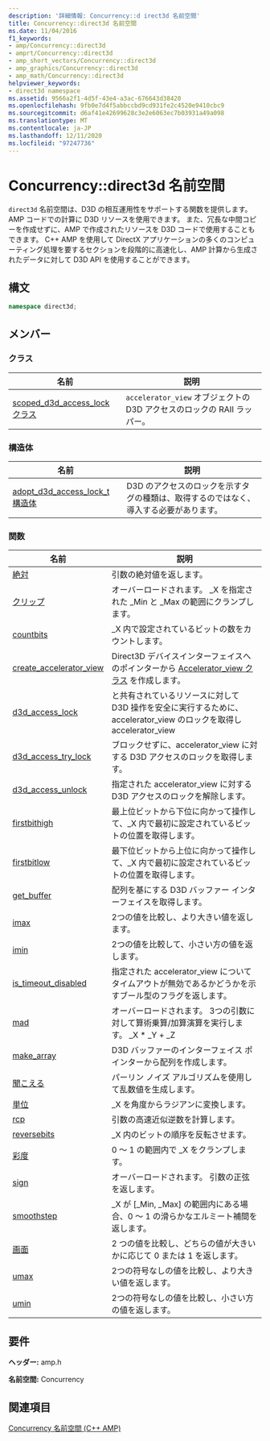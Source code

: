 ```yaml
---
description: '詳細情報: Concurrency::d irect3d 名前空間'
title: Concurrency::direct3d 名前空間
ms.date: 11/04/2016
f1_keywords:
- amp/Concurrency::direct3d
- amprt/Concurrency::direct3d
- amp_short_vectors/Concurrency::direct3d
- amp_graphics/Concurrency::direct3d
- amp_math/Concurrency::direct3d
helpviewer_keywords:
- direct3d namespace
ms.assetid: 9566a2f1-4d5f-43e4-a3ac-676643d38420
ms.openlocfilehash: 9fb0e7d4f5abbccbd9cd931fe2c4520e9410cbc9
ms.sourcegitcommit: d6af41e42699628c3e2e6063ec7b03931a49a098
ms.translationtype: MT
ms.contentlocale: ja-JP
ms.lasthandoff: 12/11/2020
ms.locfileid: "97247736"
---
```

# <a name="concurrencydirect3d-namespace"></a>Concurrency::direct3d 名前空間

`direct3d` 名前空間は、D3D の相互運用性をサポートする関数を提供します。 AMP コードでの計算に D3D リソースを使用できます。 また、冗長な中間コピーを作成せずに、AMP で作成されたリソースを D3D コードで使用することもできます。 C++ AMP を使用して DirectX アプリケーションの多くのコンピューティング処理を要するセクションを段階的に高速化し、AMP 計算から生成されたデータに対して D3D API を使用することができます。

## <a name="syntax"></a>構文

```cpp
namespace direct3d;
```

## <a name="members"></a>メンバー

### <a name="classes"></a>クラス

|名前|説明|
|----------|-----------------|
|[scoped_d3d_access_lock クラス](scoped-d3d-access-lock-class.md)|`accelerator_view` オブジェクトの D3D アクセスのロックの RAII ラッパー。|

### <a name="structures"></a>構造体

|名前|説明|
|----------|-----------------|
|[adopt_d3d_access_lock_t 構造体](adopt-d3d-access-lock-t-structure.md)|D3D のアクセスのロックを示すタグの種類は、取得するのではなく、導入する必要があります。|

### <a name="functions"></a>関数

|名前|説明|
|----------|-----------------|
|[絶対](concurrency-direct3d-namespace-functions-amp.md#abs)|引数の絶対値を返します。|
|[クリップ](concurrency-direct3d-namespace-functions-amp.md#clamp)|オーバーロードされます。 _X を指定された _Min と _Max の範囲にクランプします。|
|[countbits](concurrency-direct3d-namespace-functions-amp.md#countbits)|_X 内で設定されているビットの数をカウントします。|
|[create_accelerator_view](concurrency-direct3d-namespace-functions-amp.md#create_accelerator_view)|Direct3D デバイスインターフェイスへのポインターから [Accelerator_view クラス](accelerator-view-class.md) を作成します。|
|[d3d_access_lock](concurrency-direct3d-namespace-functions-amp.md#d3d_access_lock)|と共有されているリソースに対して D3D 操作を安全に実行するために、accelerator_view のロックを取得し accelerator_view|
|[d3d_access_try_lock](concurrency-direct3d-namespace-functions-amp.md#d3d_access_try_lock)|ブロックせずに、accelerator_view に対する D3D アクセスのロックを取得します。|
|[d3d_access_unlock](concurrency-direct3d-namespace-functions-amp.md#d3d_access_unlock)|指定された accelerator_view に対する D3D アクセスのロックを解除します。|
|[firstbithigh](concurrency-direct3d-namespace-functions-amp.md#firstbithigh)|最上位ビットから下位に向かって操作して、_X 内で最初に設定されているビットの位置を取得します。|
|[firstbitlow](concurrency-direct3d-namespace-functions-amp.md#firstbitlow)|最下位ビットから上位に向かって操作して、_X 内で最初に設定されているビットの位置を取得します。|
|[get_buffer](concurrency-direct3d-namespace-functions-amp.md#get_buffer)|配列を基にする D3D バッファー インターフェイスを取得します。|
|[imax](concurrency-direct3d-namespace-functions-amp.md#imax)|2つの値を比較し、より大きい値を返します。|
|[imin](concurrency-direct3d-namespace-functions-amp.md#imin)|2つの値を比較して、小さい方の値を返します。|
|[is_timeout_disabled](concurrency-direct3d-namespace-functions-amp.md#is_timeout_disabled)|指定された accelerator_view についてタイムアウトが無効であるかどうかを示すブール型のフラグを返します。|
|[mad](concurrency-direct3d-namespace-functions-amp.md#mad)|オーバーロードされます。 3つの引数に対して算術乗算/加算演算を実行します。 _X \* _Y + _Z|
|[make_array](concurrency-direct3d-namespace-functions-amp.md#make_array)|D3D バッファーのインターフェイス ポインターから配列を作成します。|
|[聞こえる](concurrency-direct3d-namespace-functions-amp.md#noise)|パーリン ノイズ アルゴリズムを使用して乱数値を生成します。|
|[単位](concurrency-direct3d-namespace-functions-amp.md#radians)|_X を角度からラジアンに変換します。|
|[rcp](concurrency-direct3d-namespace-functions-amp.md#rcp)|引数の高速近似逆数を計算します。|
|[reversebits](concurrency-direct3d-namespace-functions-amp.md#reversebits)|_X 内のビットの順序を反転させます。|
|[彩度](concurrency-direct3d-namespace-functions-amp.md#saturate)|0 ～ 1 の範囲内で _X をクランプします。|
|[sign](concurrency-direct3d-namespace-functions-amp.md#sign)|オーバーロードされます。 引数の正弦を返します。|
|[smoothstep](concurrency-direct3d-namespace-functions-amp.md#smoothstep)|_X が [_Min, _Max] の範囲内にある場合、0 ～ 1 の滑らかなエルミート補間を返します。|
|[画面](concurrency-direct3d-namespace-functions-amp.md#step)|2 つの値を比較し、どちらの値が大きいかに応じて 0 または 1 を返します。|
|[umax](concurrency-direct3d-namespace-functions-amp.md#umax)|2つの符号なしの値を比較し、より大きい値を返します。|
|[umin](concurrency-direct3d-namespace-functions-amp.md#umin)|2つの符号なしの値を比較し、小さい方の値を返します。|

## <a name="requirements"></a>要件

**ヘッダー:** amp.h

**名前空間:** Concurrency

## <a name="see-also"></a>関連項目

[Concurrency 名前空間 (C++ AMP)](concurrency-namespace-cpp-amp.md)
